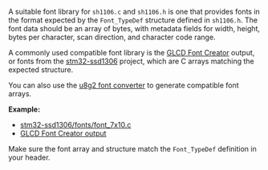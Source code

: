 A suitable font library for `sh1106.c` and `sh1106.h` is one that provides fonts in the format expected by the `Font_TypeDef` structure defined in `sh1106.h`. The font data should be an array of bytes, with metadata fields for width, height, bytes per character, scan direction, and character code range.

A commonly used compatible font library is the [GLCD Font Creator](https://www.mikroe.com/glcd-font-creator) output, or fonts from the [stm32-ssd1306](https://github.com/afiskon/stm32-ssd1306/tree/master/fonts) project, which are C arrays matching the expected structure.

You can also use the [u8g2 font converter](https://github.com/olikraus/u8g2/wiki/fntconv) to generate compatible font arrays.

**Example:**  
- [stm32-ssd1306/fonts/font_7x10.c](https://github.com/afiskon/stm32-ssd1306/blob/master/fonts/font_7x10.c)
- [GLCD Font Creator output](https://www.mikroe.com/glcd-font-creator)

Make sure the font array and structure match the `Font_TypeDef` definition in your header.